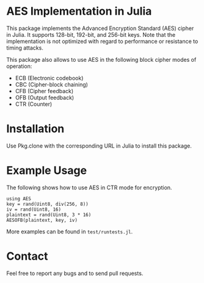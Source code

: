 # AES Implementation in Julia

This package implements the Advanced Encryption Standard (AES) cipher in Julia.
It supports 128-bit, 192-bit, and 256-bit keys.
Note that the implementation is not optimized with regard to performance or resistance to timing attacks.

This package also allows to use AES in the following block cipher modes of operation:

* ECB (Electronic codebook)
* CBC (Cipher-block chaining)
* CFB (Cipher feedback)
* OFB (Output feedback)
* CTR (Counter)

# Installation

Use Pkg.clone with the corresponding URL in Julia to install this package.

# Example Usage

The following shows how to use AES in CTR mode for encryption.

~~~
using AES
key = rand(Uint8, div(256, 8))
iv = rand(Uint8, 16)
plaintext = rand(Uint8, 3 * 16)
AESOFB(plaintext, key, iv)
~~~

More examples can be found in `test/runtests.jl`.

# Contact

Feel free to report any bugs and to send pull requests.


